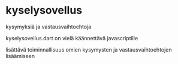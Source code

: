 # kyselysovellus
kysymyksiä ja vastausvaihtoehtoja

kyselysovellus.dart on vielä käännettävä javascriptille

lisättävä toiminnallisuus omien kysymysten ja vastausvaihtoehtojen lisäämiseen
